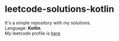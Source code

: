 # leetcode-solutions-kotlin

It's a simple repository with my solutions.  
Language: **Kotlin**.  
My leetcode profile is [here](https://leetcode.com/yshinkarev)